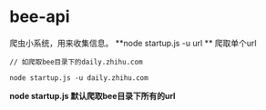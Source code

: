 # bee-api
爬虫小系统，用来收集信息。
**node startup.js -u url ** 爬取单个url
```
// 如爬取bee目录下的daily.zhihu.com

node startup.js -u daily.zhihu.com
```
**node startup.js 默认爬取bee目录下所有的url** 
